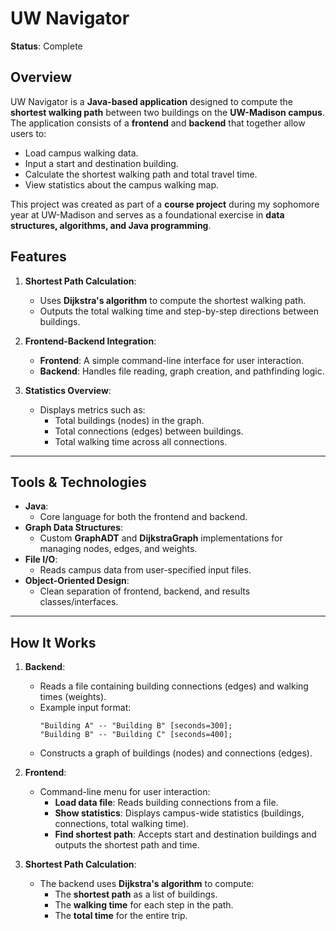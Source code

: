 # UW Navigator

**Status**: Complete

## Overview

UW Navigator is a **Java-based application** designed to compute the **shortest walking path** between two buildings on the **UW-Madison campus**. The application consists of a **frontend** and **backend** that together allow users to:
- Load campus walking data.
- Input a start and destination building.
- Calculate the shortest walking path and total travel time.
- View statistics about the campus walking map.

This project was created as part of a **course project** during my sophomore year at UW-Madison and serves as a foundational exercise in **data structures, algorithms, and Java programming**.

## Features

1. **Shortest Path Calculation**:
   - Uses **Dijkstra's algorithm** to compute the shortest walking path.
   - Outputs the total walking time and step-by-step directions between buildings.

2. **Frontend-Backend Integration**:
   - **Frontend**: A simple command-line interface for user interaction.
   - **Backend**: Handles file reading, graph creation, and pathfinding logic.

3. **Statistics Overview**:
   - Displays metrics such as:
     - Total buildings (nodes) in the graph.
     - Total connections (edges) between buildings.
     - Total walking time across all connections.

---

## Tools & Technologies

- **Java**:
  - Core language for both the frontend and backend.
- **Graph Data Structures**:
  - Custom **GraphADT** and **DijkstraGraph** implementations for managing nodes, edges, and weights.
- **File I/O**:
  - Reads campus data from user-specified input files.
- **Object-Oriented Design**:
  - Clean separation of frontend, backend, and results classes/interfaces.

---

## How It Works

1. **Backend**:
   - Reads a file containing building connections (edges) and walking times (weights).
   - Example input format:
     ```
     "Building A" -- "Building B" [seconds=300];
     "Building B" -- "Building C" [seconds=400];
     ```
   - Constructs a graph of buildings (nodes) and connections (edges).

2. **Frontend**:
   - Command-line menu for user interaction:
     - **Load data file**: Reads building connections from a file.
     - **Show statistics**: Displays campus-wide statistics (buildings, connections, total walking time).
     - **Find shortest path**: Accepts start and destination buildings and outputs the shortest path and time.

3. **Shortest Path Calculation**:
   - The backend uses **Dijkstra's algorithm** to compute:
     - The **shortest path** as a list of buildings.
     - The **walking time** for each step in the path.
     - The **total time** for the entire trip.

